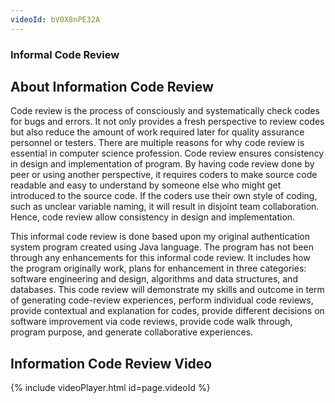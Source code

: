 ```yaml
---
videoId: bV0X8nPE32A
---
```


### Informal Code Review

## About Information Code Review

Code review is the process of consciously and systematically check codes for bugs and errors.  It not only provides a fresh perspective to review codes but also reduce the amount of work required later for quality assurance personnel or testers.  There are multiple reasons for why code review is essential in computer science profession.  Code review ensures consistency in design and implementation of program.  By having code review done by peer or using another perspective, it requires coders to make source code readable and easy to understand by someone else who might get introduced to the source code.  If the coders use their own style of coding, such as unclear variable naming, it will result in disjoint team collaboration.  Hence, code review allow consistency in design and implementation.  

This informal code review is done based upon my original authentication system program created using Java language.  The program has not been through any enhancements for this informal code review.  It includes how the program originally work, plans for enhancement in three categories: software engineering and design, algorithms and data structures, and databases.  This code review will demonstrate my skills and outcome in term of generating code-review experiences, perform individual code reviews, provide contextual and explanation for codes, provide different decisions on software improvement via code reviews, provide code walk through, program purpose, and generate collaborative experiences.


## Information Code Review Video

{% include videoPlayer.html id=page.videoId %}
